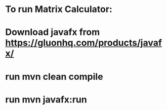 # To run Matrix Calculator:

# Download javafx from https://gluonhq.com/products/javafx/
# run mvn clean compile
# run mvn javafx:run